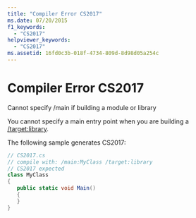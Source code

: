 ```yaml
---
title: "Compiler Error CS2017"
ms.date: 07/20/2015
f1_keywords: 
  - "CS2017"
helpviewer_keywords: 
  - "CS2017"
ms.assetid: 16fd0c3b-018f-4734-809d-8d98d05a254c
---
```

# Compiler Error CS2017
Cannot specify /main if building a module or library  
  
 You cannot specify a main entry point when you are building a [/target:library](../language-reference/compiler-options/target-library-compiler-option.md).  
  
 The following sample generates CS2017:  
  
```csharp  
// CS2017.cs  
// compile with: /main:MyClass /target:library  
// CS2017 expected  
class MyClass  
{  
   public static void Main()  
   {  
   }  
}  
```
